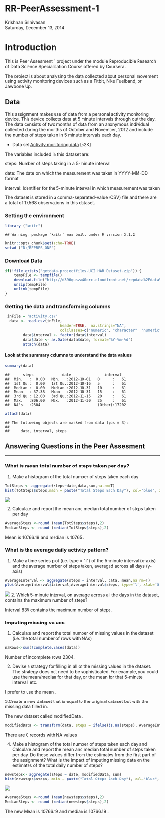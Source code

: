 # RR-PeerAssessment-1
Krishnan Srinivasan  
Saturday, December 13, 2014  
# Introduction
This is Peer Assesment 1 project under the module Reproducible Research of Data Science Specialisation Course offered by Coursera. 

The project is about analysing the data collected about personal movement using activity monitoring devices such as a Fitbit, Nike Fuelband, or Jawbone Up. 

## Data 
This assignment makes use of data from a personal activity monitoring device. This device collects data at 5 minute intervals through out the day. The data consists of two months of data from an anonymous individual collected during the months of October and November, 2012 and include the number of steps taken in 5 minute intervals each day.

* Data set 
          [Activity monitoring data](https://d396qusza40orc.cloudfront.net/repdata%2Fdata%2Factivity.zip) [52K]

The variables included in this dataset are:

steps: Number of steps taking in a 5-minute interval 

date: The date on which the measurement was taken in YYYY-MM-DD format

interval: Identifier for the 5-minute interval in which measurement was taken

The dataset is stored in a comma-separated-value (CSV) file and there are a total of 17,568 observations in this dataset.

### Setting the environment

```r
library ("knitr")
```

```
## Warning: package 'knitr' was built under R version 3.1.2
```

```r
knitr::opts_chunk$set(echo=TRUE)
setwd ("D:/REPRES_ONE")
```

### Download Data

```r
if(!file.exists("getdata-projectfiles-UCI HAR Dataset.zip")) {
    tempFile <- tempfile()
    download.file("http://d396qusza40orc.cloudfront.net/repdata%2Fdata%2Factivity.zip",tempFile)
    unzip(tempFile)
    unlink(tempFile)
}
```

### Getting the data and transforming columns

```r
 inFile = "activity.csv"
  data <- read.csv(inFile,
                         header=TRUE,  na.strings="NA",
                         colClasses=c("numeric", "character", "numeric"))
        data$interval <- factor(data$interval)
        data$date <- as.Date(data$date, format="%Y-%m-%d")
        attach(data)
```
#### Look at the summary columns to understand the data values

```r
summary(data)
```

```
##      steps             date               interval    
##  Min.   :  0.00   Min.   :2012-10-01   0      :   61  
##  1st Qu.:  0.00   1st Qu.:2012-10-16   5      :   61  
##  Median :  0.00   Median :2012-10-31   10     :   61  
##  Mean   : 37.38   Mean   :2012-10-31   15     :   61  
##  3rd Qu.: 12.00   3rd Qu.:2012-11-15   20     :   61  
##  Max.   :806.00   Max.   :2012-11-30   25     :   61  
##  NA's   :2304                          (Other):17202
```

```r
attach(data)
```

```
## The following objects are masked from data (pos = 3):
## 
##     date, interval, steps
```
## Answering Questions in the Peer Assesment 
------------------------------------------------
### What is mean total number of steps taken per day?

1. Make a histogram of the total number of steps taken each day


```r
TotSteps <- aggregate(steps~date,data,sum,na.rm=T)
hist(TotSteps$steps,main = paste("Total Steps Each Day"), col="blue", xlab="Number of Steps")
```

![](./RRAssesment1_files/figure-html/unnamed-chunk-5-1.png) 

2. Calculate and report the mean and median total number of steps taken per day


```r
AverageSteps <-round (mean(TotSteps$steps),2)
MedianSteps <- round (median(TotSteps$steps),2)
```
Mean is 10766.19 and median is 10765 .

### What is the average daily activity pattern?

1. Make a time series plot (i.e. type = "l") of the 5-minute interval (x-axis) and the average number of steps taken, averaged across all days (y-axis)

```r
AverageInterval <- aggregate(steps ~ interval, data, mean,na.rm=T)
plot(AverageInterval$interval,AverageInterval$steps, type="l", xlab="5 minute Interval", ylab="Number of Steps",main="Average Number of Steps per Day by Interval")
```

![](./RRAssesment1_files/figure-html/unnamed-chunk-7-1.png) 
2. Which 5-minute interval, on average across all the days in the dataset, contains the maximum number of steps?

Interval 835 contains the maximum number of steps.

### Imputing missing values

1. Calculate and report the total number of missing values in the dataset (i.e. the total number of rows with NAs)

```r
naRows<-sum(!complete.cases(data))
```
Number of incomplete rows 2304.

2. Devise a strategy for filling in all of the missing values in the dataset. The strategy does not need to be sophisticated. For example, you could use the mean/median for that day, or the mean for that 5-minute interval, etc.

I prefer to use the mean .

3.Create a new dataset that is equal to the original dataset but with the missing data filled in.

The new dataset called modifiedData .


```r
modifiedData <- transform(data, steps = ifelse(is.na(steps), AverageInterval$steps[match(interval, AverageInterval$interval)], steps))
```
There are 0 records with NA values

4. Make a histogram of the total number of steps taken each day and Calculate and report the mean and median total number of steps taken per day. Do these values differ from the estimates from the first part of the assignment? What is the impact of imputing missing data on the estimates of the total daily number of steps?


```r
newsteps<- aggregate(steps ~ date, modifiedData, sum)
hist(newsteps$steps, main = paste("Total Steps Each Day"), col="blue", xlab="Number of Steps")
```

![](./RRAssesment1_files/figure-html/unnamed-chunk-10-1.png) 

```r
AverageSteps <-round (mean(newsteps$steps),2)
MedianSteps <- round (median(newsteps$steps),2)
```

The new Mean is 10766.19 and median is 10766.19 .

